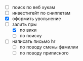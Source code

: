 - [ ] поиск по веб хукам
- [ ] инвестигейт по сниппетам
- [x] оформить увольнение
- [ ] залить пры
	- [x] по вики
	- [ ] по поиску

- [ ] написать письмо hr
	- [ ] по поводу смены фамилии
	- [ ] по поводу приписного